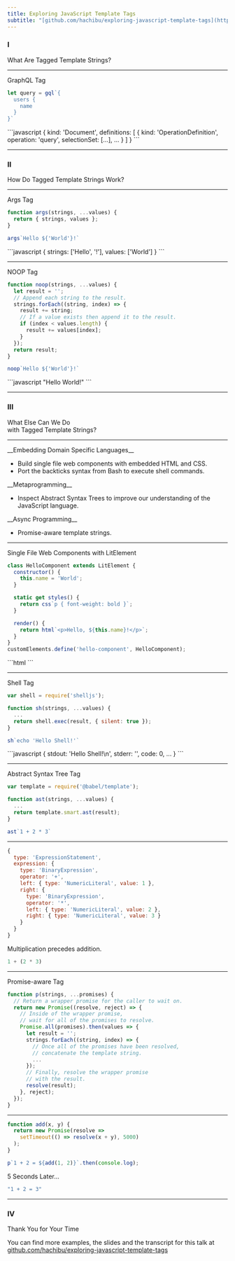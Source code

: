 ```yaml
---
title: Exploring JavaScript Template Tags
subtitle: "[github.com/hachibu/exploring-javascript-template-tags](https://github.com/hachibu/exploring-javascript-template-tags)"
---
```


<h3 class="monospace">I</h3>

What Are Tagged Template Strings?

---

GraphQL Tag

```javascript
let query = gql`{
  users {
    name
  }
}`
```
<div class="fragment">
```javascript
{
  kind: 'Document',
  definitions: [
    {
      kind: 'OperationDefinition',
      operation: 'query',
      selectionSet: [...],
      ...
    }
  ]
}
```
</div>

---

<h3 class="monospace">II</h3>

How Do Tagged Template Strings Work?

---

Args Tag

```javascript
function args(strings, ...values) {
  return { strings, values };
}

args`Hello ${'World'}!`
```

<div class="fragment">
```javascript
{
  strings: ['Hello', '!'],
  values: ['World']
}
```
</div>

---

NOOP Tag

```javascript
function noop(strings, ...values) {
  let result = '';
  // Append each string to the result.
  strings.forEach((string, index) => {
    result += string;
    // If a value exists then append it to the result.
    if (index < values.length) {
      result += values[index];
    }
  });
  return result;
}

noop`Hello ${'World'}!`
```

<div class="fragment">
```javascript
"Hello World!"
```
</div>

---

<h3 class="monospace">III</h3>

What Else Can We Do <br>with Tagged Template Strings?

---

<div class="fragment--align-left">
__Embedding Domain Specific Languages__

- Build single file web components with embedded HTML and CSS.
- Port the backticks syntax from Bash to execute shell commands.
</div>

<div class="fragment fragment--align-left">
__Metaprogramming__

- Inspect Abstract Syntax Trees to improve our understanding of the JavaScript
  language.
</div>

<div class="fragment fragment--align-left">
__Async Programming__

- Promise-aware template strings.
</div>

---

Single File Web Components with LitElement

```javascript
class HelloComponent extends LitElement {
  constructor() {
    this.name = 'World';
  }

  static get styles() {
    return css`p { font-weight: bold }`;
  }

  render() {
    return html`<p>Hello, ${this.name}!</p>`;
  }
}
customElements.define('hello-component', HelloComponent);
```

<div class="fragment">
```html
<hello-component></hello-component>
```
</div>

---

Shell Tag

```javascript
var shell = require('shelljs');

function sh(strings, ...values) {
  ...
  return shell.exec(result, { silent: true });
}

sh`echo 'Hello Shell!'`
```

<div class="fragment">
```javascript
{
  stdout: 'Hello Shell!\n',
  stderr: '',
  code: 0,
  ...
}
```
</div>

---

Abstract Syntax Tree Tag

```javascript
var template = require('@babel/template');

function ast(strings, ...values) {
  ...
  return template.smart.ast(result);
}

ast`1 + 2 * 3`
```

---

```javascript
{
  type: 'ExpressionStatement',
  expression: {
    type: 'BinaryExpression',
    operator: '+',
    left: { type: 'NumericLiteral', value: 1 },
    right: {
      type: 'BinaryExpression',
      operator: '*',
      left: { type: 'NumericLiteral', value: 2 },
      right: { type: 'NumericLiteral', value: 3 }
    }
  }
}
```

<div class="fragment">
Multiplication precedes addition.

```javascript
1 + (2 * 3)
```
</div>

---

Promise-aware Tag

```javascript
function p(strings, ...promises) {
  // Return a wrapper promise for the caller to wait on.
  return new Promise((resolve, reject) => {
    // Inside of the wrapper promise,
    // wait for all of the promises to resolve.
    Promise.all(promises).then(values => {
      let result = '';
      strings.forEach((string, index) => {
        // Once all of the promises have been resolved,
        // concatenate the template string.
        ...
      });
      // Finally, resolve the wrapper promise
      // with the result.
      resolve(result);
    }, reject);
  });
}
```

---

```javascript
function add(x, y) {
  return new Promise(resolve =>
    setTimeout(() => resolve(x + y), 5000)
  );
}

p`1 + 2 = ${add(1, 2)}`.then(console.log);
```

<div class="fragment">
5 Seconds Later...

```javascript
"1 + 2 = 3"
```
</div>

---

<h3 class="monospace">IV</h3>

Thank You for Your Time

You can find more examples, the slides and the transcript for this talk at
[github.com/hachibu/exploring-javascript-template-tags](https://github.com/hachibu/exploring-javascript-template-tags)
